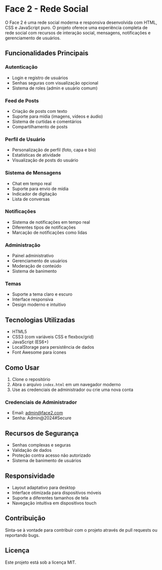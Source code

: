 # Face 2 - Rede Social

O Face 2 é uma rede social moderna e responsiva desenvolvida com HTML, CSS e JavaScript puro. O projeto oferece uma experiência completa de rede social com recursos de interação social, mensagens, notificações e gerenciamento de usuários.

## Funcionalidades Principais

### Autenticação
- Login e registro de usuários
- Senhas seguras com visualização opcional
- Sistema de roles (admin e usuário comum)

### Feed de Posts
- Criação de posts com texto
- Suporte para mídia (imagens, vídeos e áudio)
- Sistema de curtidas e comentários
- Compartilhamento de posts

### Perfil de Usuário
- Personalização de perfil (foto, capa e bio)
- Estatísticas de atividade
- Visualização de posts do usuário

### Sistema de Mensagens
- Chat em tempo real
- Suporte para envio de mídia
- Indicador de digitação
- Lista de conversas

### Notificações
- Sistema de notificações em tempo real
- Diferentes tipos de notificações
- Marcação de notificações como lidas

### Administração
- Painel administrativo
- Gerenciamento de usuários
- Moderação de conteúdo
- Sistema de banimento

### Temas
- Suporte a tema claro e escuro
- Interface responsiva
- Design moderno e intuitivo

## Tecnologias Utilizadas
- HTML5
- CSS3 (com variáveis CSS e flexbox/grid)
- JavaScript (ES6+)
- LocalStorage para persistência de dados
- Font Awesome para ícones

## Como Usar

1. Clone o repositório
2. Abra o arquivo `index.html` em um navegador moderno
3. Use as credenciais de administrador ou crie uma nova conta

### Credenciais de Administrador
- Email: admin@face2.com
- Senha: Admin@2024#Secure

## Recursos de Segurança
- Senhas complexas e seguras
- Validação de dados
- Proteção contra acesso não autorizado
- Sistema de banimento de usuários

## Responsividade
- Layout adaptativo para desktop
- Interface otimizada para dispositivos móveis
- Suporte a diferentes tamanhos de tela
- Navegação intuitiva em dispositivos touch

## Contribuição
Sinta-se à vontade para contribuir com o projeto através de pull requests ou reportando bugs.

## Licença
Este projeto está sob a licença MIT. 